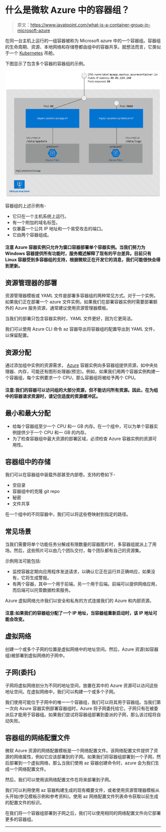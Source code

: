 # 什么是微软 Azure 中的容器组？

> 原文：<https://www.javatpoint.com/what-is-a-container-group-in-microsoft-azure>

在同一台主机上运行的一组容器被称为 Microsoft azure 中的一个容器组。容器组的生命周期、资源、本地网络和存储卷都由组中的容器共享。就想法而言，它类似于一个 [Kubernetes](https://www.javatpoint.com/kubernetes) 吊舱。

下图显示了包含多个容器的容器组的示例。

![What is a container group In Microsoft Azure](img/38b429c2f67b0483c36a6968feab00a0.png)

容器组的上述示例有-

*   它只在一个主机系统上运行。
*   有一个附加的域名标签。
*   仅暴露一个公共 IP 地址和一个易受攻击的端口。
*   它由两个容器组成。

#### 注意 Azure 容器实例只允许为窗口容器部署单个容器实例。当我们努力为 Windows 容器提供所有功能时，服务概述解释了现有的平台差异。目前只有 Linux 容器受到多容器组的支持，根据微软正在开发它的消息，我们可能很快会得到更新。

## 资源管理器的部署

资源管理器模板或 YAML 文件是部署多容器组的两种常见方式。对于一个实例，如果我们正在部署一个 azure 文件实例，如果我们在部署容器实例时需要部署额外的 Azure 服务资源，通常建议使用资源管理器模板。

当我们的部署只包含容器实例时，YAML 文件更好，因为它更简洁。

我们可以使用 Azure CLI 命令 az 容器导出将容器组的配置导出到 YAML 文件，以保留配置。

## 资源分配

通过添加组中实例的资源需求， [Azure](https://www.javatpoint.com/microsoft-azure) 容器实例向多容器组提供资源，如中央处理器、内存，可能还有图形处理器(预览)。例如，如果我们用两个容器实例构建一个容器组，每个实例要求一个 CPU，那么容器组将被给予两个 CPU。

#### 注意:我们的容器可以访问组的大部分资源，但不能访问所有资源。因此，在为组中的容器请求资源时，请记住适度的资源缓冲区。

## 最小和最大分配

*   给每个容器组至少一个 CPU 和一 GB 内存。在一个组中，可以为单个容器实例提供少于一个 CPU 和一 GB 的内存。
*   为了检查容器组中最大资源的部署区域，必须检查 Azure 容器实例的资源可用性。

## 容器组中的存储

我们可以在容器组中装载外部甚至内部卷。支持的卷如下-

*   空目录
*   容器组中的克隆 git repo
*   秘密
*   文件共享

在一个组中的不同容器中，我们可以将这些卷映射到指定的路径。

## 常见场景

当我们需要将单个功能任务分解成有限数量的容器图片时，多容器组就派上了用场。然后，这些照片可以由几个团队交付，每个团队都有自己的资源集。

示例用法可能包括:

*   监控容器定期向应用程序发送请求，以确认它正在运行并正确响应，如果没有，它将生成警报。
*   有两个容器，其中一个用于前端，另一个用于后端。前端可以提供网络应用，而后端可以托管数据检索服务。

Azure 虚拟网络允许我们以安全和私有的方式连接我们的 Azure 和内部资源。

#### 注意:如果我们的容器组分配了一个 IP 地址，当容器组重新启动时，该 IP 地址可能会改变。

## 虚拟网络

创建一个或多个子网的位置是虚拟网络中的地址空间。然后，Azure 资源(如容器组)被部署到虚拟网络的子网中。

## 子网(委托)

子网将虚拟网络划分为不同的地址空间，放置在其中的 Azure 资源可以访问这些地址空间。在虚拟网络中，我们可以构建一个或多个子网。

我们使用可能位于子网中的唯一一个容器组，我们可以将其用于容器组。当我们第一次向 Azure 容器实例部署容器组时，Azure 将子网委托给它。子网只有在被委派后才能用于容器组。如果我们尝试将容器组部署到委派的子网，那么该过程将自动失败。

## 容器组的网络配置文件

微软 Azure 资源的网络配置模板是一个网络配置文件。该网络配置文件提供了资源的网络属性，例如它应该部署到的子网。如果我们将容器组部署到一个子网，然后部署到一个虚拟网络，那么当我们使用 az 容器创建命令时，azure 会为我们生成一个网络配置文件。

然后，我们可以使用该网络配置文件在将来部署到子网。

我们可以利用使用 az 容器构建生成的现有概要文件，或者使用资源管理器模板从头开始(参见模板示例和参考资料)。使用 az 网络配置文件列表命令获取以前生成的配置文件的标识。

在我们将一个容器组部署到子网之后，我们可以使用相同的网络配置文件向它部署更多的容器组。

* * *